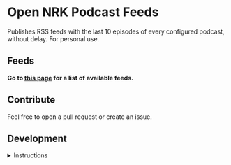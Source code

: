 # Open NRK Podcast Feeds
Publishes RSS feeds with the last 10 episodes of every configured podcast, without delay. For personal use.

## Feeds
**Go to [this page](https://sindrel.github.io/nrk-pod-feeds) for a list of available feeds.**

## Contribute
Feel free to open a pull request or create an issue.

## Development
<details>
  <summary>Instructions</summary>

## Getting started
### Set up venv and install dependencies
```shell
python3 -m venv venv
source venv/bin/activate
python3 -m pip install -r requirements.txt
python3 -m pip install pytest
```

### Run tests
```shell
pytest -v --disable-warnings --log-cli-level=DEBUG
```

### Build or update podcast feeds
```shell
python3 generate_feeds.py
```

</details>

